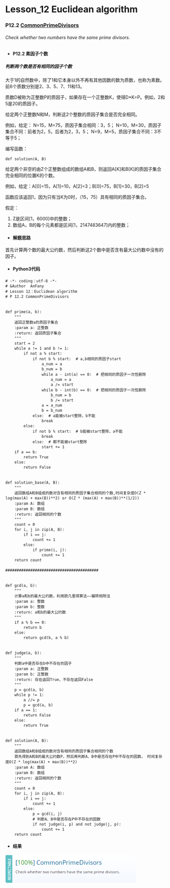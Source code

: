 # Lesson_12 Euclidean algorithm



### P12.2 [CommonPrimeDivisors](https://app.codility.com/programmers/lessons/12-euclidean_algorithm/common_prime_divisors/) 

###### Check whether two numbers have the same prime divisors.


* #### P12.2 素因子个数


##### 判断两个数是否有相同的因子个数

大于1的自然数中，除了1和它本身以外不再有其他因数的数为质数，也称为素数。前6个质数分别是2、3、5、7、11和13。

质数D被称为正整数P的质因子，如果存在一个正整数K，使得D*K=P。例如，2和5是20的质因子。

给定两个正整数N和M，判断这2个整数的质因子集合是否完全相同。

例如，给定：
N=15，M=75，质因子集合相同：3，5；
N=10，M=30，质因子集合不同：前者为2，5，后者为2，3，5；
N=9，M=5，质因子集合不同：3不等于5；

编写函数：

```
def solution(A, B)
```

给定两个非空的由Z个正整数组成的数组A和B，则返回A[K]和B[K]的质因子集合完全相同的位置K的个数。

例如，给定：A[0]=15，A[1]=10，A[2]=3；B[0]=75，B[1]=30，B[2]=5

函数应该返回1，因为只有当K为0时，（15，75）具有相同的质因子集合。

假定：

  1. Z是区间[1，6000]中的整数；
  2. 数组A，B的每个元素都是区间[1，2147483647]内的整数；


* #### 解题思路 
首先计算两个数的最大公约数，然后判断这2个数中是否含有最大公约数中没有的因子。

* #### Python3代码

```
# -*- coding：utf-8 -*-
# &Author  AnFany
# Lesson 12：Euclidean algorithm
# P 12.2 CommonPrimeDivisors


def prime(a, b):
    """
    返回正整数a的质因子集合
    :param a: 正整数
    :return: 返回质因子集合
    """
    start = 2
    while a != 1 and b != 1:
        if not a % start:
            if not b % start:  # a,b相同的质因子start
                a_num = a
                b_num = b
                while a - int(a) == 0:  # 把相同的质因子一次性删除
                    a_num = a
                    a /= start
                while b - int(b) == 0:  # 把相同的质因子一次性删除
                    b_num = b
                    b /= start
                a = a_num
                b = b_num
            else:  # a能被start整除，b不能
                break
        else:
            if not b % start:  # b能被start整除，a不能
                break
            else:  # 都不能被start整除
                start += 1
    if a == b:
        return True
    else:
        return False


def solution_base(A, B):
    """
    返回数组A和B组成的数对含有相同的质因子集合相同的个数,时间复杂度O(Z * log(max(A) + max(B))**2) or O(Z * (max(A) + max(B))**(1/2))
    :param A: 数组
    :param B: 数组
    :return: 返回相同的个数
    """
    count = 0
    for i, j in zip(A, B):
        if i == j:
            count += 1
        else:
            if prime(i, j):
                count += 1
    return count

#########################################


def gcd(a, b):
    """
    计算a和b的最大公约数，利用欧几里得算法——辗转相除法
    :param a: 整数
    :param b: 整数
    :return: a和b的最大公约数
    """
    if a % b == 0:
        return b
    else:
        return gcd(b, a % b)


def judge(a, b):
    """
    判断a中是否存在b中不存在的因子
    :param a: 正整数
    :param b: 正整数
    :return: 存在返回True，不存在返回False
    """
    p = gcd(a, b)
    while p != 1:
        a //= p
        p = gcd(a, b)
    if a == 1:
        return False
    else:
        return True


def solution(A, B):
    """
    返回数组A和B组成的数对含有相同的质因子集合相同的个数
    首先得到A和B的最大公约数P，然后再判断A、B中是否存在P中不存在的因数， 时间复杂度O(Z * log(max(A) + max(B))**2)
    :param A: 数组
    :param B: 数组
    :return: 返回相同的个数
    """
    count = 0
    for i, j in zip(A, B):
        if i == j:
            count += 1
        else:
            p = gcd(i, j)
            # 判断A、B中是否存在P中不存在的因数
            if not judge(i, p) and not judge(j, p):
                count += 1
    return count

```


* #### 结果



![image](https://github.com/Anfany/Codility-Lessons-By-Python3/blob/master/L12_Euclidean%20algorithm/12.2.png)
